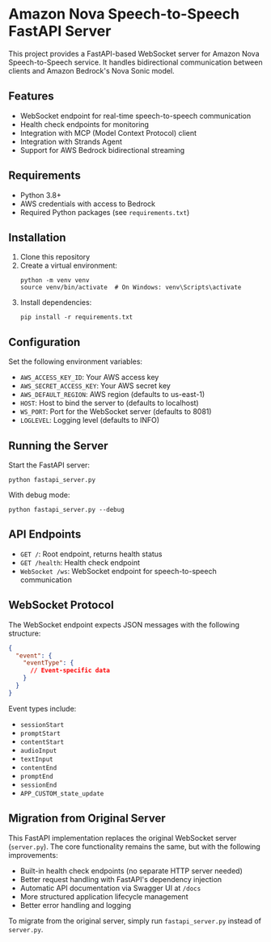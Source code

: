 # Amazon Nova Speech-to-Speech FastAPI Server

This project provides a FastAPI-based WebSocket server for Amazon Nova Speech-to-Speech service. It handles bidirectional communication between clients and Amazon Bedrock's Nova Sonic model.

## Features

- WebSocket endpoint for real-time speech-to-speech communication
- Health check endpoints for monitoring
- Integration with MCP (Model Context Protocol) client
- Integration with Strands Agent
- Support for AWS Bedrock bidirectional streaming

## Requirements

- Python 3.8+
- AWS credentials with access to Bedrock
- Required Python packages (see `requirements.txt`)

## Installation

1. Clone this repository
2. Create a virtual environment:
   ```
   python -m venv venv
   source venv/bin/activate  # On Windows: venv\Scripts\activate
   ```
3. Install dependencies:
   ```
   pip install -r requirements.txt
   ```

## Configuration

Set the following environment variables:

- `AWS_ACCESS_KEY_ID`: Your AWS access key
- `AWS_SECRET_ACCESS_KEY`: Your AWS secret key
- `AWS_DEFAULT_REGION`: AWS region (defaults to us-east-1)
- `HOST`: Host to bind the server to (defaults to localhost)
- `WS_PORT`: Port for the WebSocket server (defaults to 8081)
- `LOGLEVEL`: Logging level (defaults to INFO)

## Running the Server

Start the FastAPI server:

```
python fastapi_server.py
```

With debug mode:

```
python fastapi_server.py --debug
```

## API Endpoints

- `GET /`: Root endpoint, returns health status
- `GET /health`: Health check endpoint
- `WebSocket /ws`: WebSocket endpoint for speech-to-speech communication

## WebSocket Protocol

The WebSocket endpoint expects JSON messages with the following structure:

```json
{
  "event": {
    "eventType": {
      // Event-specific data
    }
  }
}
```

Event types include:
- `sessionStart`
- `promptStart`
- `contentStart`
- `audioInput`
- `textInput`
- `contentEnd`
- `promptEnd`
- `sessionEnd`
- `APP_CUSTOM_state_update`

## Migration from Original Server

This FastAPI implementation replaces the original WebSocket server (`server.py`). The core functionality remains the same, but with the following improvements:

- Built-in health check endpoints (no separate HTTP server needed)
- Better request handling with FastAPI's dependency injection
- Automatic API documentation via Swagger UI at `/docs`
- More structured application lifecycle management
- Better error handling and logging

To migrate from the original server, simply run `fastapi_server.py` instead of `server.py`.
